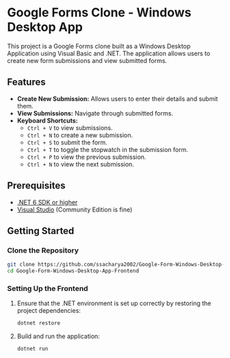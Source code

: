 # Google Forms Clone - Windows Desktop App

This project is a Google Forms clone built as a Windows Desktop Application using Visual Basic and .NET. The application allows users to create new form submissions and view submitted forms.

## Features

- **Create New Submission:** Allows users to enter their details and submit them.
- **View Submissions:** Navigate through submitted forms.
- **Keyboard Shortcuts:**
  - `Ctrl + V` to view submissions.
  - `Ctrl + N` to create a new submission.
  - `Ctrl + S` to submit the form.
  - `Ctrl + T` to toggle the stopwatch in the submission form.
  - `Ctrl + P` to view the previous submission.
  - `Ctrl + N` to view the next submission.

## Prerequisites

- [.NET 6 SDK or higher](https://dotnet.microsoft.com/download/dotnet/6.0)
- [Visual Studio](https://visualstudio.microsoft.com/) (Community Edition is fine)

## Getting Started

### Clone the Repository

```sh
git clone https://github.com/ssacharya2002/Google-Form-Windows-Desktop-App-Frontend
cd Google-Form-Windows-Desktop-App-Frontend
```

### Setting Up the Frontend

1. Ensure that the .NET environment is set up correctly by restoring the project dependencies:
   ```sh
   dotnet restore
   ````


2. Build and run the application:
     ```sh
     dotnet run
   ```

   

